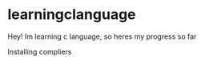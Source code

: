 # learningclanguage
Hey! Im learning c language, so heres my progress so far

Installing compliers 
